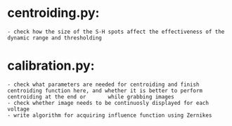 # centroiding.py: 
	- check how the size of the S-H spots affect the effectiveness of the dynamic range and thresholding

# calibration.py:
	- check what parameters are needed for centroiding and finish centroiding function here, and whether it is better to perform centroiding at the end or 	     while grabbing images
	- check whether image needs to be continuosly displayed for each voltage
	- write algorithm for acquiring influence function using Zernikes